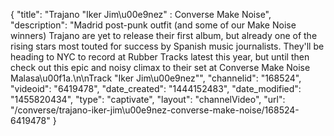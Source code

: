 {
    "title": "Trajano \"Iker Jim\u00e9nez\" : Converse Make Noise",
    "description": "Madrid post-punk outfit (and some of our Make Noise winners) Trajano are yet to release their first album, but already one of the rising stars most touted for success by Spanish music journalists. They'll be heading to NYC to record at Rubber Tracks latest this year, but until then check out this epic and noisy climax to their set at Converse Make Noise Malasa\u00f1a.\n\nTrack \"Iker Jim\u00e9nez\"",
    "channelid": "168524",
    "videoid": "6419478",
    "date_created": "1444152483",
    "date_modified": "1455820434",
    "type": "captivate",
    "layout": "channelVideo",
    "url": "\/converse\/trajano-iker-jim\u00e9nez-converse-make-noise\/168524-6419478"
}